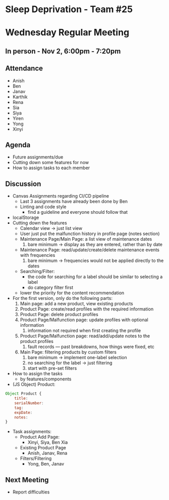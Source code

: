 # ****Sleep Deprivation - Team #25****

# Wednesday Regular Meeting

## In person ****- Nov 2, 6:00pm - 7:20pm****

## Attendance

- Anish
- Ben
- Janav
- Karthik
- Rena
- Sia
- Siya
- Yiren
- Yong
- Xinyi

## Agenda

- Future assignments/due
- Cutting down some features for now
- How to assign tasks to each member

## Discussion

- Canvas Assignments regarding CI/CD pipeline
    - Last 3 assignments have already been done by Ben
    - Linting and code style
        - find a guideline and everyone should follow that
- localStorage
- Cutting down the features
    - Calendar view → just list view
    - User just put the malfunction history in profile page (notes section)
    - Maintenance Page/Main Page: a list view of maintenance dates
        1. bare minimum → display as they are entered, rather than by date
    - Maintenance Page: read/update/create/delete maintenance events with frequencies
        1. bare minimum → frequencies would not be applied directly to the dates
    - Searching/Filter:
        - the code for searching for a label should be similar to selecting a label
        - do category filter first
    - lower the priority for the content recommendation
- For the first version, only do the following parts:
    1. Main page: add a new product, view existing products
    2. Product Page: create/read profiles with the required information
    3. Product Page: delete product profiles
    4. Product Page/Malfunction page: update profiles with optional information
        1. information not required when first creating the profile
    5. Product Page/Malfunction page: read/add/update notes to the product profiles
        1. fault records — past breakdowns, how things were fixed, etc
    6. Main Page: filtering products by custom filters
        1. bare minimum → implement one-label selection
        2. no searching for the label → just filtering
        3. start with pre-set filters
- How to assign the tasks
    - by features/components
- (JS Object) Product:

```jsx
Object Product {
	title:
	serialNumber:
	tag:
	expDate:
	notes:
}
```

- Task assignments:
    - Product Add Page:
        - Xinyi, Siya, Ben Xia
    - Existing Product Page
        - Anish, Janav, Rena
    - Filters/Filtering
        - Yong, Ben, Janav

## Next Meeting

- Report difficulties